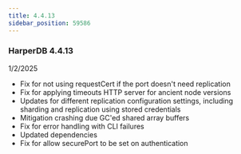 ```yaml
---
title: 4.4.13
sidebar_position: 59586
---
```


### HarperDB 4.4.13
1/2/2025

* Fix for not using requestCert if the port doesn't need replication
* Fix for applying timeouts HTTP server for ancient node versions
* Updates for different replication configuration settings, including sharding and replication using stored credentials
* Mitigation crashing due GC'ed shared array buffers
* Fix for error handling with CLI failures
* Updated dependencies
* Fix for allow securePort to be set on authentication